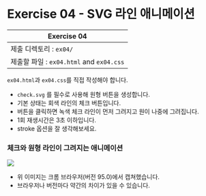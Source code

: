 # Exercise 04 - SVG 라인 애니메이션

| Exercise 04              
| ------------------------ 
| 제출 디렉토리 : `ex04/`  
| 제출할 파일 : `ex04.html` and `ex04.css` 

`ex04.html`과 `ex04.css`를 직접 작성해야 합니다.

- `check.svg` 를 필수로 사용해 원형 버튼을 생성합니다.
- 기본 상태는 회색 라인의 체크 버튼입니다.
- 버튼을 클릭하면 녹색 체크 라인이 먼저 그려지고 원이 나중에 그려집니다. 
- 1회 재생시간은 3초 이하입니다.
- stroke 옵션을 잘 생각해보세요.


### 체크와 원형 라인이 그려지는 애니메이션

<img src=https://cdn.dribbble.com/users/754661/screenshots/2332743/check.gif>

- 위 이미지는 크롬 브라우저(버전 95.0)에서 캡쳐했습니다.
- 브라우저나 버전마다 약간의 차이가 있을 수 있습니다.